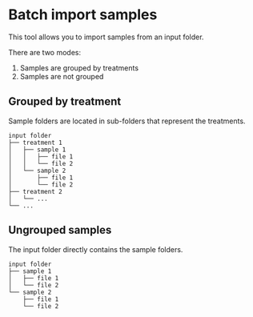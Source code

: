 # Batch import samples

This tool allows you to import samples from an input folder.


There are two modes:

1. Samples are grouped by treatments
2. Samples are not grouped

## Grouped by treatment

Sample folders are located in sub-folders that represent the treatments.

```
input folder
├── treatment 1
│   ├── sample 1
│   │   ├── file 1
│   │   └── file 2
│   └── sample 2
│       ├── file 1
│       └── file 2
├── treatment 2
│   └── ...
└── ...
```

## Ungrouped samples

The input folder directly contains the sample folders.

```
input folder
├── sample 1
│   ├── file 1
│   └── file 2
└── sample 2
    ├── file 1
    └── file 2
```
